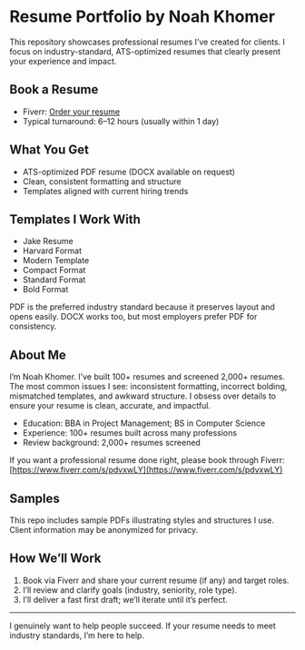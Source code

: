 # Resume Portfolio by Noah Khomer

This repository showcases professional resumes I’ve created for clients. I focus on industry-standard, ATS-optimized resumes that clearly present your experience and impact.

## Book a Resume
- Fiverr: [Order your resume](https://www.fiverr.com/s/pdvxwLY)
- Typical turnaround: 6–12 hours (usually within 1 day)

## What You Get
- ATS-optimized PDF resume (DOCX available on request)
- Clean, consistent formatting and structure
- Templates aligned with current hiring trends

## Templates I Work With
- Jake Resume
- Harvard Format
- Modern Template
- Compact Format
- Standard Format
- Bold Format

PDF is the preferred industry standard because it preserves layout and opens easily. DOCX works too, but most employers prefer PDF for consistency.

## About Me
I’m Noah Khomer. I’ve built 100+ resumes and screened 2,000+ resumes. The most common issues I see: inconsistent formatting, incorrect bolding, mismatched templates, and awkward structure. I obsess over details to ensure your resume is clean, accurate, and impactful.

- Education: BBA in Project Management; BS in Computer Science
- Experience: 100+ resumes built across many professions
- Review background: 2,000+ resumes screened

If you want a professional resume done right, please book through Fiverr: [https://www.fiverr.com/s/pdvxwLY](https://www.fiverr.com/s/pdvxwLY)

## Samples
This repo includes sample PDFs illustrating styles and structures I use. Client information may be anonymized for privacy.

## How We’ll Work
1. Book via Fiverr and share your current resume (if any) and target roles.
2. I’ll review and clarify goals (industry, seniority, role type).
3. I’ll deliver a fast first draft; we’ll iterate until it’s perfect.

---

I genuinely want to help people succeed. If your resume needs to meet industry standards, I’m here to help.
